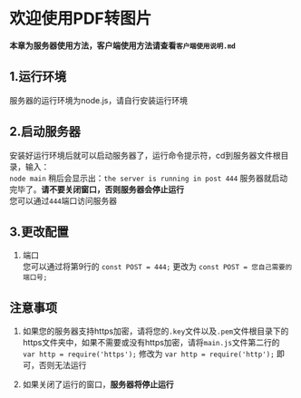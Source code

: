 # 欢迎使用PDF转图片
**本章为服务器使用方法，客户端使用方法请查看`客户端使用说明.md`**

## 1.运行环境
服务器的运行环境为node.js，请自行安装运行环境

## 2.启动服务器
安装好运行环境后就可以启动服务器了，运行命令提示符，cd到服务器文件根目录，输入：\
`node main`
稍后会显示出：`the server is running in post 444`
服务器就启动完毕了。**请不要关闭窗口，否则服务器会停止运行**\
您可以通过`444`端口访问服务器

## 3.更改配置
1. 端口\
您可以通过将第9行的
`const POST = 444;`
更改为
`const POST = 您自己需要的端口号;`
## 注意事项
1. 如果您的服务器支持https加密，请将您的`.key`文件以及`.pem`文件根目录下的https文件夹中，如果不需要或没有https加密，请将`main.js`文件第二行的\
`var http = require('https');`
修改为
`var http = require('http');`
即可，否则无法运行

2. 如果关闭了运行的窗口，**服务器将停止运行**
